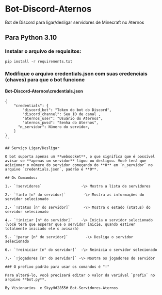 
# Bot-Discord-Aternos

Bot de Discord para ligar/desligar servidores de Minecraft no Aternos

## Para Python 3.10

### Instalar o arquivo de requisitos:


```pip install -r requirements.txt```


### Modifique o arquivo credentials.json com suas credenciais (chaves) para que o bot funcione

#### Bot-Discord-Aternos\\credentials.json

```
{
    "credentials": {
        "discord_bot": "Token do bot do Discord",
        "discord_channel": Seu ID de canal ,
        "aternos_user": "Usuário do Aternos",
        "aternos_pwsd": "Senha do Aternos",
      "n_servidor": Número do servidor,
    }
}
``

## Serviço Ligar/Desligar

O bot suporta apenas um **websocket**, o que significa que é possível avisar se **apenas um servidor** ligou ou desligou. Você terá que adicionar o número do servidor começando do **0** em `n_servidor` no arquivo `credentials.json`, padrão é **0**.

## Os Comandos:

1.- `!servidores`                  -\> Mostra a lista de servidores

2.- `!info [n° do servidor]`        -\> Mostra as informações do servidor selecionado

3.- `!status [n° do servidor]`      -\> Mostra o estado (status) do servidor selecionado

4.- `!iniciar [n° do servidor]`    -\> Inicia o servidor selecionado (você terá que esperar que o servidor inicie, quando estiver totalmente iniciado ele o avisará)

5.- `!parar [n° do servidor]`        -\> Desliga o servidor selecionado

6.- `!reiniciar [n° do servidor]`  -\> Reinicia o servidor selecionado

7.- `!jogadores [n° do servidor]` -\> Mostra os jogadores do servidor

### O prefixo padrão para usar os comandos é "!"

Para alterá-lo, você precisará editar o valor da variável `prefix` no arquivo **bot.py**.

By Visionarios  e SkyyHd2855#   B o t - S e r v i d o r e s - A t e r n o s 
 
 
